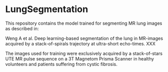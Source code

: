 # LungSegmentation

This repository contains the model trained for segmenting MR lung images as described in:

Weng A et al. Deep learning-based segmentation of the lung in MR-images acquired by a stack-of-spirals trajectory at ultra-short echo-times. XXX 

The images used for training were exclusively acquired by a stack-of-stars UTE MR pulse sequence on a 3T Magnetom Prisma Scanner in healthy volunteers and patients suffering from cystic fibrosis.
